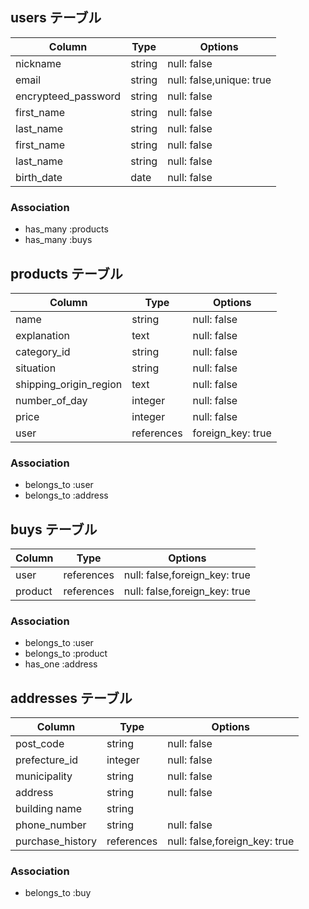 ## users テーブル

| Column              | Type     | Options                  |
| ------------------- | -------- | ------------------------ |
| nickname            | string   | null: false              |
| email               | string   | null: false,unique: true |
| encrypteed_password | string   | null: false　            |
| first_name          | string   | null: false              |
| last_name           | string   | null: false              |
| first_name          | string   | null: false              |
| last_name           | string   | null: false              |
| birth_date          | date     | null: false              |

### Association

- has_many :products
- has_many :buys

## products テーブル

| Column                 | Type       | Options           |
| ---------------------- | ---------- | ----------------- |
| name                   | string     | null: false       |
| explanation            | text       | null: false       |
| category_id            | string     | null: false       |
| situation              | string     | null: false       |
| shipping_origin_region | text       | null: false       |
| number_of_day          | integer    | null: false       |
| price                  | integer    | null: false       |
| user                   | references | foreign_key: true |

### Association

- belongs_to :user
- belongs_to :address


## buys テーブル

| Column            | Type       | Options                       |
| ----------------- | ---------- | ----------------------------- |
| user              | references | null: false,foreign_key: true |
| product           | references | null: false,foreign_key: true |

### Association

- belongs_to :user
- belongs_to :product
- has_one :address

## addresses テーブル

| Column            | Type       | Options                       |
| ----------------- | ---------- | ----------------------------- |
| post_code         | string     | null: false                   |
| prefecture_id     | integer    | null: false                   |
| municipality      | string     | null: false                   |
| address           | string     | null: false                   |
| building name     | string     |                               |
| phone_number      | string     | null: false                   |
| purchase_history  | references | null: false,foreign_key: true |

### Association

- belongs_to :buy
